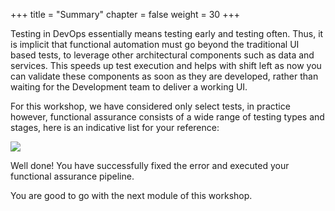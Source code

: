 +++
title = "Summary"
chapter = false
weight = 30
+++

Testing in DevOps essentially means testing early and testing often. Thus, it is implicit that functional automation must go beyond the traditional UI based tests, to leverage other architectural components such as data and services. This speeds up test execution and helps with shift left as now you can validate these components as soon as they are developed, rather than waiting for the Development team to deliver a working UI.

For this workshop, we have  considered only select tests, in practice however, functional assurance consists of a wide range of testing types and stages, here is an indicative list for your reference:

 
![](/images/module3/module_3_sumary.png)

Well done! You have successfully fixed the error and executed your functional assurance pipeline.

You are good to go with the next module of this workshop.

